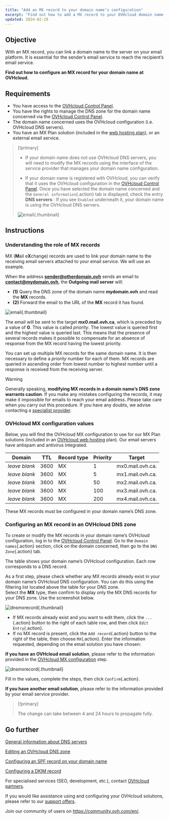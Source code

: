 ```yaml
---
title: "Add an MX record to your domain name’s configuration"
excerpt: "Find out how to add a MX record to your OVHcloud domain name’s configuration"
updated: 2024-02-29
---
```


## Objective

With an MX record, you can link a domain name to the server on your email platform. It is essential for the sender’s email service to reach the recipient’s email service.

**Find out how to configure an MX record for your domain name at OVHcloud.**

## Requirements

- You have access to the [OVHcloud Control Panel](/links/manager).
- You have the rights to manage the DNS zone for the domain name concerned via the [OVHcloud Control Panel](/links/manager).
- The domain name concerned uses the OVHcloud configuration (i.e. OVHcloud DNS servers).
- You have an MX Plan solution (included in the [web hosting plan](/links/web/hosting)), or an external email service.

> [!primary]
>
> - If your domain name does not use OVHcloud DNS servers, you will need to modify the MX records using the interface of the service provider that manages your domain name configuration.
>
> - If your domain name is registered with OVHcloud, you can verify that it uses the OVHcloud configuration in the [OVHcloud Control Panel](/links/manager). Once you have selected the domain name concerned and the `General information`{.action} tab is displayed, check the entry **DNS servers** : If you see `Enabled` underneath it, your domain name is using the OVHcloud DNS servers.
>
> ![email](/pages/assets/screens/control_panel/product-selection/web-cloud/domain-dns/general-information/dns-servers-enabled.png){.thumbnail}

## Instructions

### Understanding the role of MX records 

MX (**M**ail e**X**change) records are used to link your domain name to the receiving email servers attached to your email service. We will use an example.

When the address **sender@otherdomain.ovh** sends an email to **contact@mydomain.ovh**, the **Outgoing mail server** will:
- **(1)** Query the DNS zone of the domain name **mydomain.ovh** and read the **MX** records.
- **(2)** Forward the email to the URL of the **MX** record it has found.

![email](/pages/assets/schemas/dns/mx-dns-resolution-apac-ca.png){.thumbnail}

The email will be sent to the target **mx0.mail.ovh.ca**, which is preceded by a value of **0**. This value is called *priority*. The lowest value is queried first and the highest value is queried last. This means that the presence of several records makes it possible to compensate for an absence of response from the MX record having the lowest priority.

You can set up multiple MX records for the same domain name. It is then necessary to define a *priority* number for each of them. MX records are queried in ascending order from lowest number to highest number until a response is received from the receiving server.

> [!warning]
>
> Generally speaking, **modifying MX records in a domain name’s DNS zone warrants caution**. If you make any mistakes configuring the records, it may make it impossible for emails to reach your email address. Please take care when you carry out this procedure.
> If you have any doubts, we advise contacting a [specialist provider](/links/partner).

### OVHcloud MX configuration values <a name="mxovhcloud"></a>

Below, you will find the OVHcloud MX configuration to use for our MX Plan solutions (included in an [OVHcloud web hosting](/links/web/hosting) plan). Our email servers have antispam and antivirus integrated.

|Domain|TTL|Record type|Priority|Target|
|---|---|---|---|---|
|*leave blank*|3600|MX|1|mx0.mail.ovh.ca.|
|*leave blank*|3600|MX|5|mx1.mail.ovh.ca.|
|*leave blank*|3600|MX|50|mx2.mail.ovh.ca.|
|*leave blank*|3600|MX|100|mx3.mail.ovh.ca.|
|*leave blank*|3600|MX|200|mx4.mail.ovh.ca.|

These MX records must be configured in your domain name’s DNS zone.

### Configuring an MX record in an OVHcloud DNS zone

To create or modify the MX records in your domain name’s OVHcloud configuration, log in to the [OVHcloud Control Panel](/links/manager). Go to the `Domain names`{.action} section, click on the domain concerned, then go to the `DNS Zone`{.action} tab.

The table shows your domain name’s OVHcloud configuration. Each row corresponds to a DNS record.

As a first step, please check whether any MX records already exist in your domain name’s OVHcloud DNS configuration. You can do this using the filtering list located above the table for your DNS zone.<br>
Select the **MX** type, then confirm to display only the MX DNS records for your DNS zone. Use the screenshot below.

![dnsmxrecord](/pages/assets/screens/control_panel/product-selection/web-cloud/domain-dns/dns-zone/mx-entries-research.png){.thumbnail}

- If MX records already exist and you want to edit them, click the `...`{.action} button to the right of each table row, and then click `Edit Entry`{.action}.
- If no MX record is present, click the `Add record`{.action} button to the right of the table, then choose `MX`{.action}. Enter the information requested, depending on the email solution you have chosen:

**If you have an OVHcloud email solution**, please refer to the information provided in the [OVHcloud MX configuration](#mxovhcloud) step.

![dnsmxrecord](/pages/assets/screens/control_panel/product-selection/web-cloud/domain-dns/dns-zone/modify-a-dns-zone-record-mx-step-1.png){.thumbnail}

Fill in the values, complete the steps, then click `Confirm`{.action}.

**If you have another email solution**, please refer to the information provided by your email service provider.

> [!primary]
>
> The change can take between 4 and 24 hours to propagate fully.
>

## Go further

[General information about DNS servers](/pages/web_cloud/domains/dns_server_general_information)

[Editing an OVHcloud DNS zone](/pages/web_cloud/domains/dns_zone_edit)

[Configuring an SPF record on your domain name](/pages/web_cloud/domains/dns_zone_spf)

[Configuring a DKIM record](/pages/web_cloud/domains/dns_zone_dkim)

For specialised services (SEO, development, etc.), contact [OVHcloud partners](/links/partner).

If you would like assistance using and configuring your OVHcloud solutions, please refer to our [support offers](/links/support).

Join our community of users on <https://community.ovh.com/en/>.